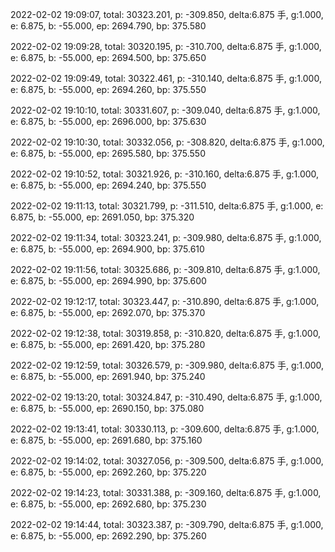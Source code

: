 2022-02-02 19:09:07, total: 30323.201, p: -309.850, delta:6.875 手, g:1.000, e: 6.875, b: -55.000, ep: 2694.790, bp: 375.580

2022-02-02 19:09:28, total: 30320.195, p: -310.700, delta:6.875 手, g:1.000, e: 6.875, b: -55.000, ep: 2694.500, bp: 375.650

2022-02-02 19:09:49, total: 30322.461, p: -310.140, delta:6.875 手, g:1.000, e: 6.875, b: -55.000, ep: 2694.260, bp: 375.550

2022-02-02 19:10:10, total: 30331.607, p: -309.040, delta:6.875 手, g:1.000, e: 6.875, b: -55.000, ep: 2696.000, bp: 375.630

2022-02-02 19:10:30, total: 30332.056, p: -308.820, delta:6.875 手, g:1.000, e: 6.875, b: -55.000, ep: 2695.580, bp: 375.550

2022-02-02 19:10:52, total: 30321.926, p: -310.160, delta:6.875 手, g:1.000, e: 6.875, b: -55.000, ep: 2694.240, bp: 375.550

2022-02-02 19:11:13, total: 30321.799, p: -311.510, delta:6.875 手, g:1.000, e: 6.875, b: -55.000, ep: 2691.050, bp: 375.320

2022-02-02 19:11:34, total: 30323.241, p: -309.980, delta:6.875 手, g:1.000, e: 6.875, b: -55.000, ep: 2694.900, bp: 375.610

2022-02-02 19:11:56, total: 30325.686, p: -309.810, delta:6.875 手, g:1.000, e: 6.875, b: -55.000, ep: 2694.990, bp: 375.600

2022-02-02 19:12:17, total: 30323.447, p: -310.890, delta:6.875 手, g:1.000, e: 6.875, b: -55.000, ep: 2692.070, bp: 375.370

2022-02-02 19:12:38, total: 30319.858, p: -310.820, delta:6.875 手, g:1.000, e: 6.875, b: -55.000, ep: 2691.420, bp: 375.280

2022-02-02 19:12:59, total: 30326.579, p: -309.980, delta:6.875 手, g:1.000, e: 6.875, b: -55.000, ep: 2691.940, bp: 375.240

2022-02-02 19:13:20, total: 30324.847, p: -310.490, delta:6.875 手, g:1.000, e: 6.875, b: -55.000, ep: 2690.150, bp: 375.080

2022-02-02 19:13:41, total: 30330.113, p: -309.600, delta:6.875 手, g:1.000, e: 6.875, b: -55.000, ep: 2691.680, bp: 375.160

2022-02-02 19:14:02, total: 30327.056, p: -309.500, delta:6.875 手, g:1.000, e: 6.875, b: -55.000, ep: 2692.260, bp: 375.220

2022-02-02 19:14:23, total: 30331.388, p: -309.160, delta:6.875 手, g:1.000, e: 6.875, b: -55.000, ep: 2692.680, bp: 375.230

2022-02-02 19:14:44, total: 30323.387, p: -309.790, delta:6.875 手, g:1.000, e: 6.875, b: -55.000, ep: 2692.290, bp: 375.260